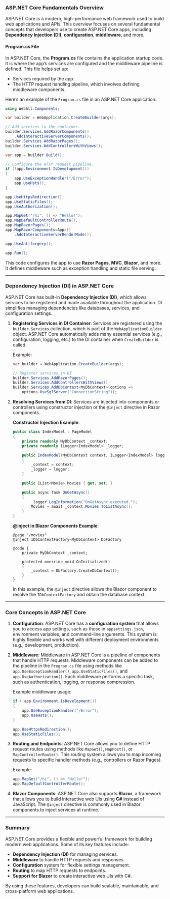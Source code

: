 ### **ASP.NET Core Fundamentals Overview**

ASP.NET Core is a modern, high-performance web framework used to build web applications and APIs. This overview focuses on several fundamental concepts that developers use to create ASP.NET Core apps, including **Dependency Injection (DI)**, **configuration**, **middleware**, and more.

#### **Program.cs File**

In ASP.NET Core, the **Program.cs** file contains the application startup code. It is where the app’s services are configured and the middleware pipeline is defined. This file helps set up:

- Services required by the app.
- The HTTP request handling pipeline, which involves defining middleware components.

Here’s an example of the `Program.cs` file in an ASP.NET Core application:

```csharp
using WebAll.Components;

var builder = WebApplication.CreateBuilder(args);

// Add services to the container.
builder.Services.AddRazorComponents()
    .AddInteractiveServerComponents();
builder.Services.AddRazorPages();
builder.Services.AddControllersWithViews();

var app = builder.Build();

// Configure the HTTP request pipeline.
if (!app.Environment.IsDevelopment())
{
    app.UseExceptionHandler("/Error");
    app.UseHsts();
}

app.UseHttpsRedirection();
app.UseStaticFiles();
app.UseAuthorization();

app.MapGet("/hi", () => "Hello!");
app.MapDefaultControllerRoute();
app.MapRazorPages();
app.MapRazorComponents<App>()
    .AddInteractiveServerRenderMode();

app.UseAntiforgery();

app.Run();
```

This code configures the app to use **Razor Pages**, **MVC**, **Blazor**, and more. It defines middleware such as exception handling and static file serving.

---

### **Dependency Injection (DI) in ASP.NET Core**

ASP.NET Core has built-in **Dependency Injection (DI)**, which allows services to be registered and made available throughout the application. DI simplifies managing dependencies like databases, services, and configuration settings.

1. **Registering Services in DI Container**: Services are registered using the `builder.Services` collection, which is part of the `WebApplicationBuilder` object. ASP.NET Core automatically adds many essential services (e.g., configuration, logging, etc.) to the DI container when `CreateBuilder` is called.

   Example:
   ```csharp
   var builder = WebApplication.CreateBuilder(args);

   // Register services in DI
   builder.Services.AddRazorPages();
   builder.Services.AddControllersWithViews();
   builder.Services.AddDbContext<MyDbContext>(options =>
       options.UseSqlServer("ConnectionString"));
   ```

2. **Resolving Services from DI**: Services are injected into components or controllers using constructor injection or the `@inject` directive in Razor components.

   **Constructor Injection Example**:
   ```csharp
   public class IndexModel : PageModel
   {
       private readonly MyDbContext _context;
       private readonly ILogger<IndexModel> _logger;

       public IndexModel(MyDbContext context, ILogger<IndexModel> logger)
       {
           _context = context;
           _logger = logger;
       }

       public IList<Movie> Movies { get; set; }

       public async Task OnGetAsync()
       {
           _logger.LogInformation("OnGetAsync executed.");
           Movies = await _context.Movies.ToListAsync();
       }
   }
   ```

   **@inject in Blazor Components Example**:
   ```razor
   @page "/movies"
   @inject IDbContextFactory<MyDbContext> DbFactory

   @code {
       private MyDbContext _context;

       protected override void OnInitialized()
       {
           _context = DbFactory.CreateDbContext();
       }
   }
   ```

   In this example, the `@inject` directive allows the Blazor component to resolve the `IDbContextFactory` and obtain the database context.

---

### **Core Concepts in ASP.NET Core**

1. **Configuration**: ASP.NET Core has a **configuration system** that allows you to access app settings, such as those in `appsettings.json`, environment variables, and command-line arguments. This system is highly flexible and works well with different deployment environments (e.g., development, production).

2. **Middleware**: Middleware in ASP.NET Core is a pipeline of components that handle HTTP requests. Middleware components can be added to the pipeline in the `Program.cs` file using methods like `app.UseExceptionHandler()`, `app.UseStaticFiles()`, and `app.UseAuthorization()`. Each middleware performs a specific task, such as authentication, logging, or response compression.

   Example middleware usage:
   ```csharp
   if (!app.Environment.IsDevelopment())
   {
       app.UseExceptionHandler("/Error");
       app.UseHsts();
   }

   app.UseHttpsRedirection();
   app.UseStaticFiles();
   ```

3. **Routing and Endpoints**: ASP.NET Core allows you to define HTTP request routes using methods like `MapGet()`, `MapPost()`, or `MapControllerRoute()`. This routing system allows you to map incoming requests to specific handler methods (e.g., controllers or Razor Pages).

   Example:
   ```csharp
   app.MapGet("/hi", () => "Hello!");
   app.MapDefaultControllerRoute();
   ```

4. **Blazor Components**: ASP.NET Core also supports **Blazor**, a framework that allows you to build interactive web UIs using **C#** instead of JavaScript. The `@inject` directive is commonly used in Blazor components to inject services at runtime.

---

### **Summary**

ASP.NET Core provides a flexible and powerful framework for building modern web applications. Some of its key features include:

- **Dependency Injection (DI)** for managing services.
- **Middleware** to handle HTTP requests and responses.
- **Configuration** system for flexible settings management.
- **Routing** to map HTTP requests to endpoints.
- **Support for Blazor** to create interactive web UIs with C#.

By using these features, developers can build scalable, maintainable, and cross-platform web applications.